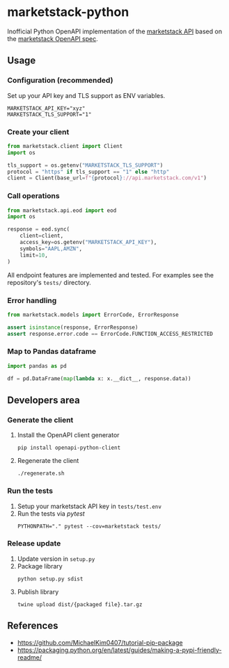 # marketstack-python
Inofficial Python OpenAPI implementation of the [marketstack API](https://marketstack.com/documentation) based on the [marketstack OpenAPI spec](https://github.com/mreiche/marketstack-openapi).

## Usage

### Configuration (recommended)
Set up your API key and TLS support as ENV variables.
```shell
MARKETSTACK_API_KEY="xyz"
MARKETSTACK_TLS_SUPPORT="1"
```

### Create your client

```python
from marketstack.client import Client
import os

tls_support = os.getenv("MARKETSTACK_TLS_SUPPORT")
protocol = "https" if tls_support == "1" else "http"
client = Client(base_url=f"{protocol}://api.marketstack.com/v1")
```

### Call operations

```python
from marketstack.api.eod import eod
import os

response = eod.sync(
    client=client,
    access_key=os.getenv("MARKETSTACK_API_KEY"),
    symbols="AAPL,AMZN",
    limit=10,
)
```

All endpoint features are implemented and tested. For examples see the repository's `tests/` directory.

### Error handling
```python
from marketstack.models import ErrorCode, ErrorResponse

assert isinstance(response, ErrorResponse)
assert response.error.code == ErrorCode.FUNCTION_ACCESS_RESTRICTED
```

### Map to Pandas dataframe
```python
import pandas as pd

df = pd.DataFrame(map(lambda x: x.__dict__, response.data))
```

## Developers area

### Generate the client
1. Install the OpenAPI client generator
   ```shell
   pip install openapi-python-client
   ```
2. Regenerate the client
   ```shell
   ./regenerate.sh
   ```

### Run the tests

1. Setup your marketstack API key in `tests/test.env`
2. Run the tests via *pytest*
   ```shell
   PYTHONPATH="." pytest --cov=marketstack tests/
   ```

### Release update
1. Update version in `setup.py`
2. Package library
    ```shell
    python setup.py sdist
    ```
3. Publish library
    ```shell
    twine upload dist/{packaged file}.tar.gz
    ```

## References

- https://github.com/MichaelKim0407/tutorial-pip-package
- https://packaging.python.org/en/latest/guides/making-a-pypi-friendly-readme/

